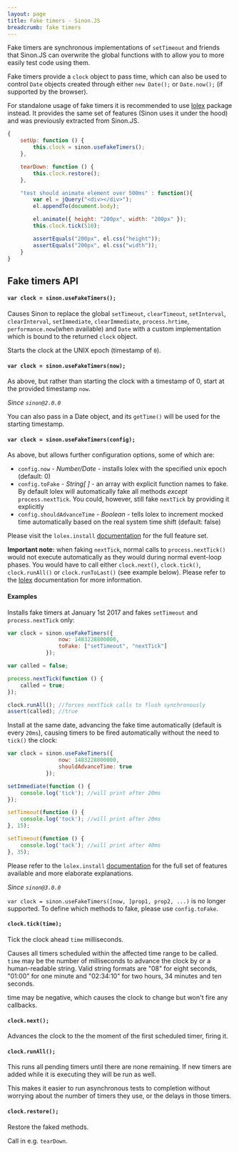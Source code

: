 ```yaml
---
layout: page
title: Fake timers - Sinon.JS
breadcrumb: fake timers
---
```


Fake timers are synchronous implementations of `setTimeout` and friends that
Sinon.JS can overwrite the global functions with to allow you to more easily
test code using them.

Fake timers provide a `clock` object to pass time, which can also be used to control `Date` objects created through either `new Date();`
or `Date.now();` (if supported by the browser).

For standalone usage of fake timers it is recommended to use [lolex](https://github.com/sinonjs/lolex) package instead. It provides the same
set of features (Sinon uses it under the hood) and was previously extracted from Sinon.JS.

```javascript
{
    setUp: function () {
        this.clock = sinon.useFakeTimers();
    },

    tearDown: function () {
        this.clock.restore();
    },

    "test should animate element over 500ms" : function(){
        var el = jQuery("<div></div>");
        el.appendTo(document.body);

        el.animate({ height: "200px", width: "200px" });
        this.clock.tick(510);

        assertEquals("200px", el.css("height"));
        assertEquals("200px", el.css("width"));
    }
}
```

## Fake timers API


#### `var clock = sinon.useFakeTimers();`

Causes Sinon to replace the global `setTimeout`, `clearTimeout`, `setInterval`, `clearInterval`, `setImmediate`, `clearImmediate`, `process.hrtime`, `performance.now`(when available) and `Date` with a custom implementation which is bound to the returned `clock` object.

Starts the clock at the UNIX epoch (timestamp of `0`).


#### `var clock = sinon.useFakeTimers(now);`

As above, but rather than starting the clock with a timestamp of 0, start at the provided timestamp `now`.

*Since `sinon@2.0.0`*

You can also pass in a Date object, and its `getTime()` will be used for the starting timestamp.

#### `var clock = sinon.useFakeTimers(config);`

As above, but allows further configuration options, some of which are:

- `config.now` - *Number/Date* - installs lolex with the specified unix epoch (default: 0)
- `config.toFake` - *String[ ]* - an array with explicit function names to fake. By default lolex will automatically fake all methods *except* `process.nextTick`. You could, however, still fake `nextTick` by providing it explicitly
- `config.shouldAdvanceTime` - *Boolean* - tells lolex to increment mocked time automatically based on the real system time shift (default: false)

Please visit the `lolex.install` [documentation](https://github.com/sinonjs/lolex#var-clock--lolexinstallconfig) for the full feature set.

**Important note:** when faking `nextTick`, normal calls to `process.nextTick()` would not execute automatically as they would during normal event-loop phases. You would have to call either `clock.next()`, `clock.tick()`, `clock.runAll()` or `clock.runToLast()` (see example below). Please refer to the [lolex](https://github.com/sinonjs/lolex) documentation for more information.

#### Examples

Installs fake timers at January 1st 2017 and fakes `setTimeout` and `process.nextTick` only:

```javascript
var clock = sinon.useFakeTimers({
                now: 1483228800000,
                toFake: ["setTimeout", "nextTick"]
            });

var called = false;

process.nextTick(function () {
    called = true;
});

clock.runAll(); //forces nextTick calls to flush synchronously
assert(called); //true
```

Install at the same date, advancing the fake time automatically (default is every `20ms`), causing timers to be fired automatically without the need to `tick()` the clock:

```js
var clock = sinon.useFakeTimers({
                now: 1483228800000,
                shouldAdvanceTime: true
            });

setImmediate(function () {
    console.log('tick'); //will print after 20ms
});

setTimeout(function () {
    console.log('tock'); //will print after 20ms
}, 15);

setTimeout(function () {
    console.log('tack'); //will print after 40ms
}, 35);
```

Please refer to the `lolex.install` [documentation](https://github.com/sinonjs/lolex#var-clock--lolexinstallconfig) for the full set of features available and more elaborate explanations.

*Since `sinon@3.0.0`*

`var clock = sinon.useFakeTimers([now, ]prop1, prop2, ...)` is no longer supported. To define which methods to fake, please use `config.toFake`.


#### `clock.tick(time);`

Tick the clock ahead `time` milliseconds.

Causes all timers scheduled within the affected time range to be called. `time` may be the number of milliseconds to advance the clock by or a human-readable string. Valid string formats are "08" for eight seconds, "01:00" for one minute and "02:34:10" for two hours, 34 minutes and ten seconds.

time may be negative, which causes the clock to change but won't fire any callbacks.

#### `clock.next();`

Advances the clock to the the moment of the first scheduled timer, firing it.

#### `clock.runAll();`

This runs all pending timers until there are none remaining. If new timers are added while it is executing they will be run as well.

This makes it easier to run asynchronous tests to completion without worrying about the number of timers they use, or the delays in those timers.

#### `clock.restore();`

Restore the faked methods.

Call in e.g. `tearDown`.
